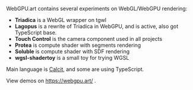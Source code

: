 WebGPU.art contains several experiments on WebGL/WebGPU rendering:

- **Triadica** is a WebGL wrapper on tgwl
- **Lagopus** is a rewrite of Triadica in WebGPU, and is active, also got TypeScript base.
- **Touch Control** is the camera component used in all projects
- **Protea** is compute shader with segments rendering
- **Soluble** is compute shader with SDF rendering
- **wgsl-shadertoy** is a small toy for trying WGSL

Main language is [Calcit](http://calcit-lang.org/), and some are using TypeScript.

View demos on https://webgpu.art/ .
